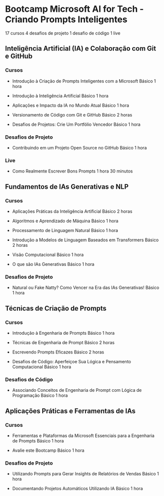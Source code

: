 # Bootcamp Microsoft AI for Tech - Criando Prompts Inteligentes

17 cursos
4 desafios de projeto
1 desafio de código
1 live

## Inteligência Artificial (IA) e Colaboração com Git e GitHub

### Cursos

- Introdução à Criação de Prompts Inteligentes com a Microsoft
  Básico
  1 hora

- Introdução à Inteligência Artificial
  Básico
  1 hora

- Aplicações e Impacto da IA no Mundo Atual
  Básico
  1 hora

- Versionamento de Código com Git e GitHub
  Básico
  2 horas

- Desafios de Projetos: Crie Um Portfólio Vencedor
  Básico
  1 hora

### Desafios de Projeto

- Contribuindo em um Projeto Open Source no GitHub
  Básico
  1 hora

### Live

- Como Realmente Escrever Bons Prompts
  1 hora 30 minutos

## Fundamentos de IAs Generativas e NLP

### Cursos

- Aplicações Práticas da Inteligência Artificial
  Básico
  2 horas

- Algoritmos e Aprendizado de Máquina
  Básico
  1 hora

- Processamento de Linguagem Natural
  Básico
  1 hora

- Introdução a Modelos de Linguagem Baseados em Transformers
  Básico
  2 horas

- Visão Computacional
  Básico
  1 hora

- O que são IAs Generativas
  Básico
  1 hora

### Desafios de Projeto

- Natural ou Fake Natty? Como Vencer na Era das IAs Generativas!
  Básico
  1 hora

## Técnicas de Criação de Prompts

### Cursos

- Introdução à Engenharia de Prompts
  Básico
  1 hora

- Técnicas de Engenharia de Prompt
  Básico
  2 horas

- Escrevendo Prompts Eficazes
  Básico
  2 horas

- Desafios de Código: Aperfeiçoe Sua Lógica e Pensamento Computacional
  Básico
  1 hora

### Desafios de Código

- Associando Conceitos de Engenharia de Prompt com Lógica de Programação
  Básico
  1 hora

## Aplicações Práticas e Ferramentas de IAs

### Cursos

- Ferramentas e Plataformas da Microsoft Essenciais para a Engenharia de Prompts
  Básico
  1 hora

- Avalie este Bootcamp
  Básico
  1 hora

### Desafios de Projeto

- Utilizando Prompts para Gerar Insights de Relatórios de Vendas
  Básico
  1 hora

- Documentando Projetos Automáticos Utilizando IA
  Básico
  1 hora
